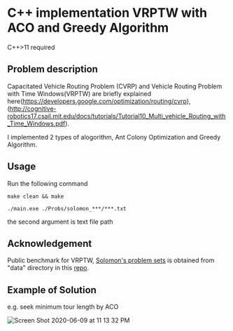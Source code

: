# C++ implementation VRPTW with ACO and Greedy Algorithm
C++>11 required

## Problem description
Capacitated Vehicle Routing Problem (CVRP) and Vehicle Routing Problem with Time Windows(VRPTW) are briefly explained here(https://developers.google.com/optimization/routing/cvrp), (http://cognitive-robotics17.csail.mit.edu/docs/tutorials/Tutorial10_Multi_vehicle_Routing_with_Time_Windows.pdf).

I implemented 2 types of alogorithm, Ant Colony Optimization and Greedy Algorithm.

## Usage
Run the following command

```make clean && make```

```./main.exe ./Probs/solomon_***/***.txt```

the second argument is text file path

## Acknowledgement
Public benchmark for VRPTW, [Solomon's problem sets](http://w.cba.neu.edu/~msolomon/problems.htm) is obtained from "data" directory in this [repo](https://github.com/DouYishun/vrp-espprc).

## Example of Solution
e.g. seek minimum tour length by ACO

![Screen Shot 2020-06-09 at 11 13 32 PM](https://user-images.githubusercontent.com/51239551/84159446-0a2a6680-aaa8-11ea-8249-51f29a33ae3c.png)
